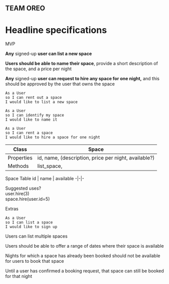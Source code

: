 ## TEAM OREO ##

# Headline specifications #

MVP

**Any** signed-up **user can list a new space**

**Users should be able to name their space**, provide a short description of the space, and a price per night

**Any** signed-up **user can request to hire any space for one night,** and this should be approved by the user that owns the space
```
As a User
so I can rent out a space
I would like to list a new space

As a User
so I can identify my space
I would like to name it

As a User
so I can rent a space
I would like to hire a space for one night
```

Class | Space
-|-
Properties | id, name, (description, price per night, available?)
Methods | list_space,

Space Table
id | name | available
-|-|-

Suggested uses?\
user.hire(3)\
space.hire(user.id=5)

Extras

```
As a User
so I can list a space
I would like to sign up
```
Users can list multiple spaces

Users should be able to offer a range of dates where their space is available

Nights for which a space has already been booked should not be available for users to book that space

Until a user has confirmed a booking request, that space can still be booked for that night
